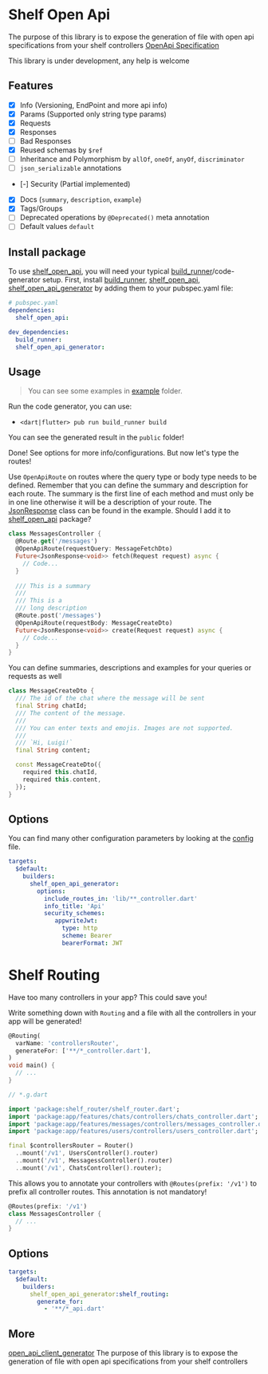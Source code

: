 

# Shelf Open Api

The purpose of this library is to expose the generation of file with open api specifications from your shelf controllers
[OpenApi Specification]

This library is under development, any help is welcome

## Features

- [x] Info (Versioning, EndPoint and more api info)
- [x] Params (Supported only string type params)
- [x] Requests
- [x] Responses
- [ ] Bad Responses
- [x] Reused schemas by `$ref`
- [ ] Inheritance and Polymorphism by `allOf`, `oneOf`, `anyOf`, `discriminator`
- [ ] `json_serializable` annotations
- [-] Security (Partial implemented)
- [x] Docs (`summary`, `description`, `example`)
- [x] Tags/Groups
- [ ] Deprecated operations by `@Deprecated()` meta annotation
- [ ] Default values `default`

## Install package

To use [shelf_open_api], you will need your typical [build_runner]/code-generator setup.
First, install [build_runner], [shelf_open_api], [shelf_open_api_generator] by adding them to your pubspec.yaml file:

```yaml
# pubspec.yaml
dependencies:
  shelf_open_api:

dev_dependencies:
  build_runner:
  shelf_open_api_generator:
```

## Usage

> You can see some examples in [example] folder.

Run the code generator, you can use:
- `<dart|flutter> pub run build_runner build`

You can see the generated result in the `public` folder!

Done! See options for more info/configurations.
But now let's type the routes!

Use `OpenApiRoute` on routes where the query type or body type needs to be defined.
Remember that you can define the summary and description for each route.
The summary is the first line of each method and must only be in one line otherwise it will be a description of your route.
The [JsonResponse] class can be found in the example. Should I add it to [shelf_open_api] package?

```dart
class MessagesController {
  @Route.get('/messages')
  @OpenApiRoute(requestQuery: MessageFetchDto)
  Future<JsonResponse<void>> fetch(Request request) async {
    // Code...
  }
  
  /// This is a summary
  /// 
  /// This is a
  /// long description
  @Route.post('/messages')
  @OpenApiRoute(requestBody: MessageCreateDto)
  Future<JsonResponse<void>> create(Request request) async {
    // Code...
  }
}
```

You can define summaries, descriptions and examples for your queries or requests as well

```dart
class MessageCreateDto {
  /// The id of the chat where the message will be sent
  final String chatId;
  /// The content of the message.
  /// 
  /// You can enter texts and emojis. Images are not supported.
  /// 
  /// `Hi, Luigi!`
  final String content;

  const MessageCreateDto({
    required this.chatId,
    required this.content,
  });
}
```

## Options

You can find many other configuration parameters by looking at the [config](shelf_open_api_generator/lib/src/config.dart) file.

```yaml
targets:
  $default:
    builders:
      shelf_open_api_generator:
        options:
          include_routes_in: 'lib/**_controller.dart'
          info_title: 'Api'
          security_schemes:
             appwriteJwt:
               type: http
               scheme: Bearer
               bearerFormat: JWT
```

# Shelf Routing

Have too many controllers in your app? This could save you!

Write something down with `Routing` and a file with all the controllers in your app will be generated!

```dart
@Routing(
  varName: 'controllersRouter',
  generateFor: ['**/*_controller.dart'],
)
void main() {
  // ...
}

// *.g.dart

import 'package:shelf_router/shelf_router.dart';
import 'package:app/features/chats/controllers/chats_controller.dart';
import 'package:app/features/messages/controllers/messages_controller.dart';
import 'package:app/features/users/controllers/users_controller.dart';

final $controllersRouter = Router()
  ..mount('/v1', UsersController().router)
  ..mount('/v1', MessagessController().router)
  ..mount('/v1', ChatsController().router);
```

This allows you to annotate your controllers with `@Routes(prefix: '/v1')` to prefix all controller routes.
This annotation is not mandatory!

```dart
@Routes(prefix: '/v1')
class MessagesController {
  // ...
}
```

## Options

```yaml
targets:
  $default:
    builders:
      shelf_open_api_generator:shelf_routing:
        generate_for:
          - '**/*_api.dart'
```

## More

[open_api_client_generator] The purpose of this library is to expose the generation of file with open api specifications from your shelf controllers

[JsonResponse]: example/lib/shared/json_response.dart
[example]: example
[build_runner]: https://pub.dev/packages/build_runner
[shelf_open_api]: https://pub.dev/packages/shelf_open_api
[shelf_open_api_generator]: https://pub.dev/packages/shelf_open_api_generator
[OpenApi Specification]: https://swagger.io/specification/v3/
[open_api_client_generator]: https://pub.dev/packages/open_api_client_generator
